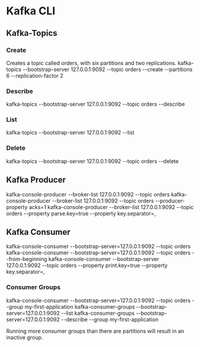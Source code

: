 # Kafka CLI

## Kafka-Topics

### Create
Creates a topic called orders, with six partitions and two replications. 
kafka-topics --bootstrap-server 127.0.0.1:9092 --topic orders --create --partitions 6 --replication-factor 2

### Describe
kafka-topics --bootstrap-server 127.0.0.1:9092 --topic orders --describe

### List
kafka-topics --bootstrap-server 127.0.0.1:9092 --list

### Delete
kafka-topics --bootstrap-server 127.0.0.1:9092 --topic orders --delete

## Kafka Producer
kafka-console-producer --broker-list 127.0.0.1:9092 --topic orders
kafka-console-producer --broker-list 127.0.0.1:9092 --topic orders --producer-property acks=1
kafka-console-producer --broker-list 127.0.0.1:9092 --topic orders --property parse.key=true --property key.separator=,
<!-- key, value -->

## Kafka Consumer
kafka-console-consumer --bootstrap-server=127.0.0.1:9092 --topic orders
kafka-console-consumer --bootstrap-server=127.0.0.1:9092 --topic orders --from-beginning
kafka-console-consumer --bootstrap-server 127.0.0.1:9092 --topic orders --property print.key=true --property key.separator=,

### Consumer Groups
kafka-console-consumer --bootstrap-server=127.0.0.1:9092 --topic orders --group my-first-application
kafka-consumer-groups --bootstrap-server=127.0.0.1:9092 --list
kafka-consumer-groups --bootstrap-server=127.0.0.1:9092 --describe --group my-first-application

Running more consumer groups than there are partitions will result in an inactive group.